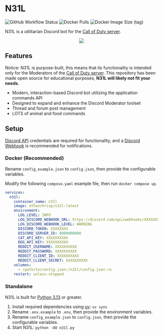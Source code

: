 # N31L

![GitHub Workflow Status](https://img.shields.io/github/actions/workflow/status/EthanC/N31L/ci.yaml?branch=main) ![Docker Pulls](https://img.shields.io/docker/pulls/ethanchrisp/n31l?label=Docker%20Pulls) ![Docker Image Size (tag)](https://img.shields.io/docker/image-size/ethanchrisp/n31l/latest?label=Docker%20Image%20Size)

N31L is a utilitarian Discord bot for the [Call of Duty server](https://discord.gg/CallofDuty).

<p align="center">
    <img src="https://i.imgur.com/geOC3Sz.png" draggable="false">
</p>

## Features

Notice: N31L is purpose-built, this means that its functionality is intended only for the Moderators of the [Call of Duty server](https://discord.gg/CallofDuty). This repository has been made open source for educational purposes, **N31L will likely not fit your needs**.

-   Modern, interaction-based Discord bot utilizing the application commands API
-   Designed to expand and enhance the Discord Moderator toolset
-   Thread and forum post management
-   LOTS of animal and food commands

## Setup

[Discord API](https://discord.com/developers/) credentials are required for functionality, and a [Discord Webhook](https://support.discord.com/hc/en-us/articles/228383668-Intro-to-Webhooks) is recommended for notifications.

### Docker (Recommended)

Rename `config_example.json` to `config.json`, then provide the configurable variables.

Modify the following `compose.yaml` example file, then run `docker compose up`.

```yml
services:
  n31l:
    container_name: n31l
    image: ethanchrisp/n31l:latest
    environment:
      LOG_LEVEL: INFO
      LOG_DISCORD_WEBHOOK_URL: https://discord.com/api/webhooks/XXXXXXXX/XXXXXXXX
      LOG_DISCORD_WEBHOOK_LEVEL: WARNING
      DISCORD_TOKEN: XXXXXXXX
      DISCORD_SERVER_ID: 0000000000
      CAT_API_KEY: XXXXXXXXXX
      DOG_API_KEY: XXXXXXXXXX
      REDDIT_USERNAME: XXXXXXXXXX
      REDDIT_PASSWORD: XXXXXXXXXX
      REDDIT_CLIENT_ID: XXXXXXXXXX
      REDDIT_CLIENT_SECRET: XXXXXXXXXX
    volumes:
      - /path/to/config.json:/n31l/config.json:ro
    restart: unless-stopped
```

### Standalone

N31L is built for [Python 3.13](https://www.python.org/) or greater.

1. Install required dependencies using [uv](https://github.com/astral-sh/uv): `uv sync`
2. Rename `.env.example` to `.env`, then provide the environment variables.
3. Rename `config_example.json` to `config.json`, then provide the configurable variables.
4. Start N31L: `python -OO n31l.py`
